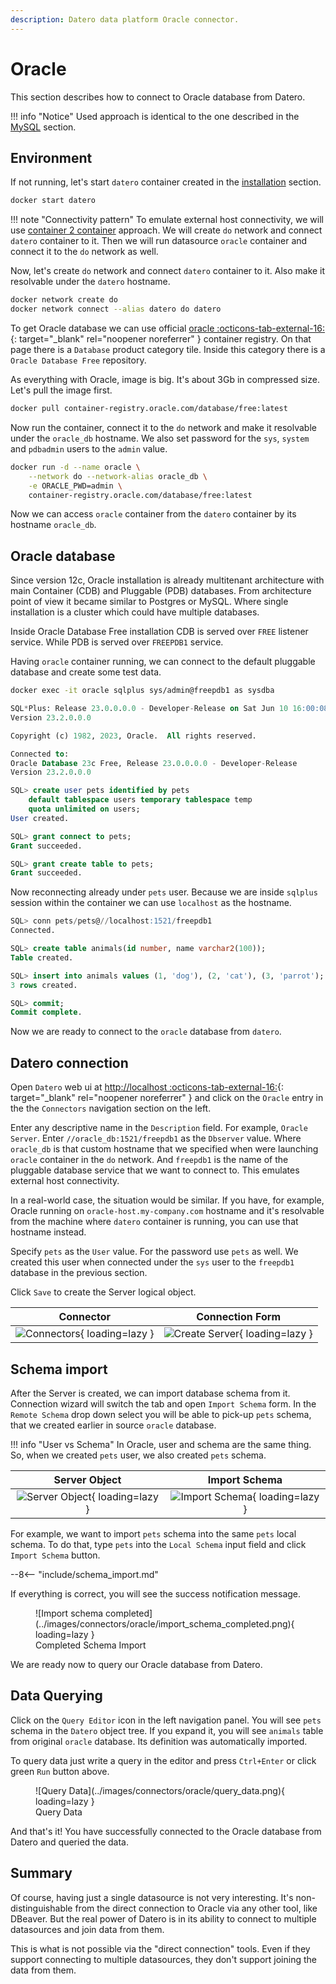 ```yaml
---
description: Datero data platform Oracle connector.
---
```


# Oracle
This section describes how to connect to Oracle database from Datero.

!!! info "Notice"
    Used approach is identical to the one described in the [MySQL](./mysql.md) section.

## Environment
If not running, let's start `datero` container created in the [installation](../installation.md#running-the-container) section.
``` sh
docker start datero
```

!!! note "Connectivity pattern"
    To emulate external host connectivity, we will use [container 2 container](./index.md#container-to-container) approach.
    We will create `do` network and connect `datero` container to it.
    Then we will run datasource `oracle` container and connect it to the `do` network as well.

Now, let's create `do` network and connect `datero` container to it.
Also make it resolvable under the `datero` hostname.
``` sh
docker network create do
docker network connect --alias datero do datero
```

[oracle_registry]: https://container-registry.oracle.com/ords/f?p=113:10:2179520783643:::RP::&cs=36sd3OxDgsDvwtMtbLqK4eGwYWQ0a5VMzYR4VB58w1ti_mmYd4h01sUd3vHD2pe68wKUyofdXr8PUixxFu755AA

To get Oracle database we can use official [oracle :octicons-tab-external-16:][oracle_registry]{: target="_blank" rel="noopener noreferrer" } container registry.
On that page there is a `Database` product category tile.
Inside this category there is a `Oracle Database Free` repository.

As everything with Oracle, image is big. It's about 3Gb in compressed size. Let's pull the image first.
``` sh
docker pull container-registry.oracle.com/database/free:latest
```

Now run the container, connect it to the `do` network and make it resolvable under the `oracle_db` hostname.
We also set password for the `sys`, `system` and `pdbadmin` users to the `admin` value.
``` sh
docker run -d --name oracle \
    --network do --network-alias oracle_db \
    -e ORACLE_PWD=admin \
    container-registry.oracle.com/database/free:latest
```
Now we can access `oracle` container from the `datero` container by its hostname `oracle_db`.


## Oracle database
Since version 12c, Oracle installation is already multitenant architecture with main Container (CDB) and Pluggable (PDB) databases.
From architecture point of view it became similar to Postgres or MySQL.
Where single installation is a cluster which could have multiple databases.

Inside Oracle Database Free installation CDB is served over `FREE` listener service. While PDB is served over `FREEPDB1` service.

Having `oracle` container running, we can connect to the default pluggable database and create some test data.
``` sh
docker exec -it oracle sqlplus sys/admin@freepdb1 as sysdba
```

``` sql
SQL*Plus: Release 23.0.0.0.0 - Developer-Release on Sat Jun 10 16:00:08 2023
Version 23.2.0.0.0

Copyright (c) 1982, 2023, Oracle.  All rights reserved.

Connected to:
Oracle Database 23c Free, Release 23.0.0.0.0 - Developer-Release
Version 23.2.0.0.0

SQL> create user pets identified by pets
    default tablespace users temporary tablespace temp
    quota unlimited on users;
User created.

SQL> grant connect to pets;
Grant succeeded.

SQL> grant create table to pets;
Grant succeeded.
```

Now reconnecting already under `pets` user.
Because we are inside `sqlplus` session within the container we can use `localhost` as the hostname.
```sql
SQL> conn pets/pets@//localhost:1521/freepdb1
Connected.

SQL> create table animals(id number, name varchar2(100));
Table created.

SQL> insert into animals values (1, 'dog'), (2, 'cat'), (3, 'parrot');
3 rows created.

SQL> commit;
Commit complete.
```

Now we are ready to connect to the `oracle` database from `datero`.

## Datero connection
Open `Datero` web ui at [http://localhost :octicons-tab-external-16:](http://localhost){: target="_blank" rel="noopener noreferrer" } and click on the `Oracle` entry in the the `Connectors` navigation section on the left.

Enter any descriptive name in the `Description` field. For example, `Oracle Server`.
Enter `//oracle_db:1521/freepdb1` as the `Dbserver` value.
Where `oracle_db` is that custom hostname that we specified when were launching `oracle` container in the `do` network.
And `freepdb1` is the name of the pluggable database service that we want to connect to.
This emulates external host connectivity.

In a real-world case, the situation would be similar.
If you have, for example, Oracle running on `oracle-host.my-company.com` hostname and
it's resolvable from the machine where `datero` container is running, you can use that hostname instead.

Specify `pets` as the `User` value. For the password use `pets` as well.
We created this user when connected under the `sys` user to the `freepdb1` database in the previous section.

Click `Save` to create the Server logical object.

Connector|Connection Form
:---:|:---:
![Connectors](../images/connectors/oracle/connector.png){ loading=lazy }|![Create Server](../images/connectors/oracle/create_server.png){ loading=lazy }

## Schema import
After the Server is created, we can import database schema from it.
Connection wizard will switch the tab and open `Import Schema` form.
In the `Remote Schema` drop down select you will be able to pick-up `pets` schema,
that we created earlier in source `oracle` database.

!!! info "User vs Schema"
    In Oracle, user and schema are the same thing.
    So, when we created `pets` user, we also created `pets` schema.

Server Object|Import Schema
:---:|:---:
![Server Object](../images/connectors/oracle/server_entry.png){ loading=lazy }|![Import Schema](../images/connectors/oracle/import_schema.png){ loading=lazy }

For example, we want to import  `pets` schema into the same `pets` local schema.
To do that, type `pets` into the `Local Schema` input field and click `Import Schema` button.

--8<-- "include/schema_import.md"

If everything is correct, you will see the success notification message.
<figure markdown>
  ![Import schema completed](../images/connectors/oracle/import_schema_completed.png){ loading=lazy }
  <figcaption>Completed Schema Import</figcaption>
</figure>

We are ready now to query our Oracle database from Datero.

## Data Querying
Click on the `Query Editor` icon in the left navigation panel.
You will see `pets` schema in the `Datero` object tree.
If you expand it, you will see `animals` table from original `oracle` database.
Its definition was automatically imported.

To query data just write a query in the editor and press `Ctrl+Enter` or click green `Run` button above.

<figure markdown>
  ![Query Data](../images/connectors/oracle/query_data.png){ loading=lazy }
  <figcaption>Query Data</figcaption>
</figure>

And that's it! You have successfully connected to the Oracle database from Datero and queried the data.

## Summary
Of course, having just a single datasource is not very interesting.
It's non-distinguishable from the direct connection to Oracle via any other tool, like DBeaver.
But the real power of Datero is in its ability to connect to multiple datasources and join data from them.

This is what is not possible via the "direct connection" tools.
Even if they support connecting to multiple datasources, they don't support joining the data from them.
